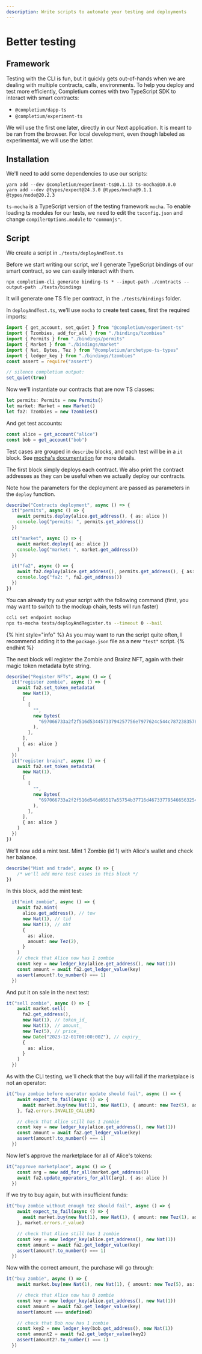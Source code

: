 ```yaml
---
description: Write scripts to automate your testing and deployments
---
```


# Better testing

## Framework

Testing with the CLI is fun, but it quickly gets out-of-hands when we are dealing with multiple contracts, calls, environments. To help you deploy and test more efficiently, Completium comes with two TypeScript SDK to interact with smart contracts:&#x20;

* `@completium/dapp-ts`
* `@completium/experiment-ts`

We will use the first one later, directly in our Next application. It is meant to be ran from the browser. For local development, even though labeled as experimental, we will use the latter.&#x20;

## Installation

We'll need to add some dependencies to use our scripts:

```
yarn add --dev @completium/experiment-ts@0.1.13 ts-mocha@10.0.0
yarn add --dev @types/expect@24.3.0 @types/mocha@9.1.1 @types/node@20.2.3 
```

`ts-mocha` is a TypeScript version of the testing framework `mocha`. To enable loading ts modules for our tests, we need to edit the `tsconfig.json` and change `compilerOptions.module` to `"commonjs"`.&#x20;

## Script

We create a script in `./tests/deployAndTest.ts`

Before we start writing our script, we'll generate TypeScript bindings of our smart contract, so we can easily interact with them.&#x20;

```
npx completium-cli generate binding-ts * --input-path ./contracts --output-path ./tests/bindings
```

It will generate one TS file per contract, in the `./tests/bindings` folder.&#x20;

In `deployAndTest.ts`, we'll use `mocha` to create test cases, first the required imports:&#x20;

```typescript
import { get_account, set_quiet } from "@completium/experiment-ts"
import { Tzombies, add_for_all } from "./bindings/tzombies"
import { Permits } from "./bindings/permits"
import { Market } from "./bindings/market"
import { Nat, Bytes, Tez } from "@completium/archetype-ts-types"
import { ledger_key } from "./bindings/tzombies"
const assert = require("assert")

// silence completium output:
set_quiet(true)
```

Now we'll instantiate our contracts that are now TS classes:

```typescript
let permits: Permits = new Permits()
let market: Market = new Market()
let fa2: Tzombies = new Tzombies()
```

And get test accounts:&#x20;

```typescript
const alice = get_account("alice")
const bob = get_account("bob")
```

Test cases are grouped in `describe` blocks, and each test will be in a `it` block. See [mocha's documentation](https://mochajs.org/) for more details.&#x20;

The first block simply deploys each contract. We also print the contract addresses as they can be useful when we actually deploy our contracts.

Note how the parameters for the deployment are passed as parameters in the `deploy` function.

```typescript
describe("Contracts deployment", async () => {
  it("permits", async () => {
    await permits.deploy(alice.get_address(), { as: alice })
    console.log("permits: ", permits.get_address())
  })

  it("market", async () => {
    await market.deploy({ as: alice })
    console.log("market: ", market.get_address())
  })

  it("fa2", async () => {
    await fa2.deploy(alice.get_address(), permits.get_address(), { as: alice })
    console.log("fa2: ", fa2.get_address())
  })
})
```

You can already try out your script with the following command (first, you may want to switch to the mockup chain, tests will run faster)

```bash
ccli set endpoint mockup
npx ts-mocha tests/deployAndRegister.ts --timeout 0 --bail
```

{% hint style="info" %}
As you may want to run the script quite often, I recommend adding it to the `package.json` file as a new `"test"` script.
{% endhint %}

The next block will register the Zombie and Brainz NFT, again with their magic token metadata byte string.&#x20;

```typescript
describe("Register NFTs", async () => {
  it("register zombie", async () => {
    await fa2.set_token_metadata(
      new Nat(1),
      [
        [
          "",
          new Bytes(
            "697066733a2f2f516d53445733794257756e7977624c544c78723835784843464d6d747a5372365a55565138433375346161314d65"
          ),
        ],
      ],
      { as: alice }
    )
  })
  it("register brainz", async () => {
    await fa2.set_token_metadata(
      new Nat(1),
      [
        [
          "",
          new Bytes(
            "697066733a2f2f516d546d65517a55754b37716d467337795466563254434c5a416852466d716d714a793536636b6b7a666a586939"
          ),
        ],
      ],
      { as: alice }
    )
  })
})
```

We'll now add a mint test. Mint 1 Zombie (id 1) with Alice's wallet and check her balance.

```typescript
describe("Mint and trade", async () => {
    /* we'll add more test cases in this block */
})
```

In this block, add the mint test:&#x20;

```typescript
  it("mint zombie", async () => {
    await fa2.mint(
      alice.get_address(), // tow
      new Nat(1), // tid
      new Nat(1), // nbt
      {
        as: alice,
        amount: new Tez(2),
      }
    )
    // check that Alice now has 1 zombie
    const key = new ledger_key(alice.get_address(), new Nat(1))
    const amount = await fa2.get_ledger_value(key)
    assert(amount?.to_number() === 1)
  })
```

And put it on sale in the next test:&#x20;

```typescript
it("sell zombie", async () => {
    await market.sell(
      fa2.get_address(),
      new Nat(1), // token_id_
      new Nat(1), // amount_
      new Tez(5), // price_
      new Date("2023-12-01T00:00:00Z"), // expiry_
      {
        as: alice,
      }
    )
  })
```

As with the CLI testing, we'll check that the buy will fail if the marketplace is not an operator:&#x20;

```typescript
it("buy zombie before operator update should fail", async () => {
    await expect_to_fail(async () => {
      await market.buy(new Nat(1), new Nat(1), { amount: new Tez(5), as: bob })
    }, fa2.errors.INVALID_CALLER)

    // check that Alice still has 1 zombie
    const key = new ledger_key(alice.get_address(), new Nat(1))
    const amount = await fa2.get_ledger_value(key)
    assert(amount?.to_number() === 1)
  })
```

Now let's approve the marketplace for all of Alice's tokens:&#x20;

```typescript
it("approve marketplace", async () => {
    const arg = new add_for_all(market.get_address())
    await fa2.update_operators_for_all([arg], { as: alice })
  })
```

If we try to buy again, but with insufficient funds:&#x20;

```typescript
it("buy zombie without enough tez should fail", async () => {
    await expect_to_fail(async () => {
      await market.buy(new Nat(1), new Nat(1), { amount: new Tez(1), as: bob })
    }, market.errors.r_value)

    // check that Alice still has 1 zombie
    const key = new ledger_key(alice.get_address(), new Nat(1))
    const amount = await fa2.get_ledger_value(key)
    assert(amount?.to_number() === 1)
  })
```

Now with the correct amount, the purchase will go through:&#x20;

```typescript
it("buy zombie", async () => {
    await market.buy(new Nat(1), new Nat(1), { amount: new Tez(5), as: bob })

    // check that Alice now has 0 zombie
    const key = new ledger_key(alice.get_address(), new Nat(1))
    const amount = await fa2.get_ledger_value(key)
    assert(amount === undefined)

    // check that Bob now has 1 zombie
    const key2 = new ledger_key(bob.get_address(), new Nat(1))
    const amount2 = await fa2.get_ledger_value(key2)
    assert(amount2?.to_number() === 1)
  })
```
